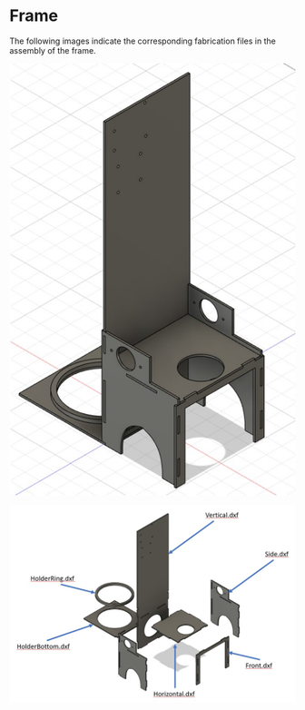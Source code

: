 # Frame

The following images indicate the corresponding fabrication files in the assembly of the frame.

![Assembled Frame](../../Images/Frame.jpg)

![Exploded Frame](../../Images/FrameEx.jpg)

